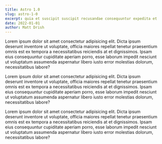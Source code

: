 ```yaml
---
title: Astro 1.0
slug: astro-1-0
excerpt: quia et suscipit suscipit recusandae consequuntur expedita et cum reprehenderit molestiae ut ut quas totam nostrum rerum est autem sunt rem eveniet architecto
date: 2022-01-01
author: Matt Drish
---
```


Lorem ipsum dolor sit amet consectetur adipisicing elit. Dicta ipsum deserunt inventore ut voluptate, officia maiores repellat tenetur praesentium omnis est ex tempora a necessitatibus reiciendis at et dignissimos. Ipsam eius consequuntur cupiditate aperiam porro, esse laborum impedit nesciunt ut voluptatum assumenda aspernatur libero iusto error molestias dolorum, necessitatibus labore?

Lorem ipsum dolor sit amet consectetur adipisicing elit. Dicta ipsum deserunt inventore ut voluptate, officia maiores repellat tenetur praesentium omnis est ex tempora a necessitatibus reiciendis at et dignissimos. Ipsam eius consequuntur cupiditate aperiam porro, esse laborum impedit nesciunt ut voluptatum assumenda aspernatur libero iusto error molestias dolorum, necessitatibus labore?

Lorem ipsum dolor sit amet consectetur adipisicing elit. Dicta ipsum deserunt inventore ut voluptate, officia maiores repellat tenetur praesentium omnis est ex tempora a necessitatibus reiciendis at et dignissimos. Ipsam eius consequuntur cupiditate aperiam porro, esse laborum impedit nesciunt ut voluptatum assumenda aspernatur libero iusto error molestias dolorum, necessitatibus labore?